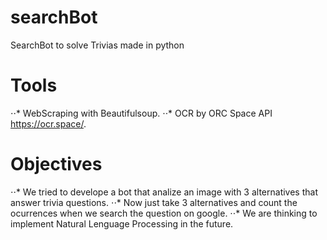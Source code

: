 # searchBot
SearchBot to solve Trivias made in python

# Tools

⋅⋅* WebScraping with Beautifulsoup. 
⋅⋅* OCR by ORC Space API https://ocr.space/. 

# Objectives

⋅⋅* We tried to develope a bot that analize an image with 3 alternatives that answer trivia questions. 
⋅⋅* Now just take 3 alternatives and count the ocurrences when we search the question on google.
⋅⋅* We are thinking to implement Natural Lenguage Processing in the future.
